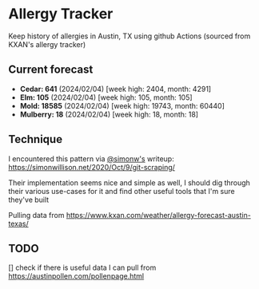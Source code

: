# Allergy Tracker

Keep history of allergies in Austin, TX using github Actions (sourced from KXAN's allergy tracker)

## Current forecast
<!-- INJECT FORECAST -->
- **Cedar: 641** (2024/02/04)  [week high: 2404, month: 4291]
- **Elm: 105** (2024/02/04)  [week high: 105, month: 105]
- **Mold: 18585** (2024/02/04)  [week high: 19743, month: 60440]
- **Mulberry: 18** (2024/02/04)  [week high: 18, month: 18]
<!-- END INJECT FORECAST -->

## Technique

I encountered this pattern via [@simonw's](https://github.com/simonw) writeup: https://simonwillison.net/2020/Oct/9/git-scraping/

Their implementation seems nice and simple as well, I should dig through their various use-cases for it and find other useful tools that I'm sure they've built

Pulling data from https://www.kxan.com/weather/allergy-forecast-austin-texas/

## TODO

[] check if there is useful data I can pull from https://austinpollen.com/pollenpage.html
